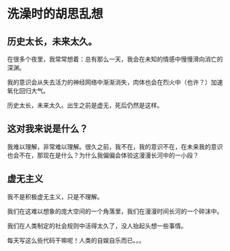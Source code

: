 # 洗澡时的胡思乱想

## 历史太长，未来太久。

在很多个夜里，我常常想着：总有那么一天，我会在未知的情感中慢慢滑向消亡的深渊。

我的意识会从失去活力的神经网络中渐渐消失，肉体也会在烈火中（也许？）加速氧化回归大气。

历史太长，未来太久。出生之前是虚无，死后仍然是这样。

## 这对我来说是什么？

我难以理解，非常难以理解。很久之前，我不在，我的意识不在，在未来我的意识也会不在，那现在是什么？为什么我偏偏会体验这漫漫长河中的一小段？

## 虚无主义

我不是积极虚无主义，只是不理解。

我们在这难以想象的庞大空间的一个角落里，我们在漫漫时间长河的一个碎沫中。

我们在人类制定的社会规则中活得太久了，没人抬起头想一些事情。

每天写这么些代码干嘛呢！人类的自娱自乐而已。。。























